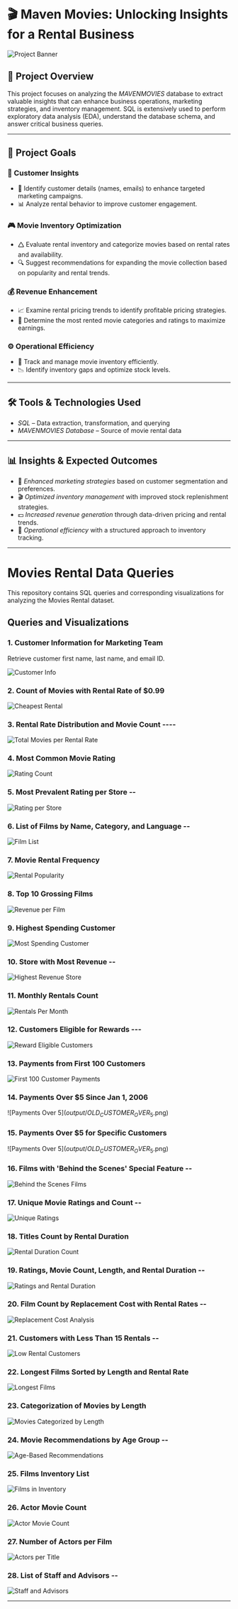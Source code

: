 # 🎬 Maven Movies: Unlocking Insights for a Rental Business

![Project Banner](pexels-pavel-danilyuk-7234311.jpg)

## 📌 Project Overview
This project focuses on analyzing the *MAVENMOVIES* database to extract valuable insights that can enhance business operations, marketing strategies, and inventory management. SQL is extensively used to perform exploratory data analysis (EDA), understand the database schema, and answer critical business queries.


---

## 🎯 Project Goals

### 🛒 Customer Insights

- 📌 Identify customer details (names, emails) to enhance targeted marketing campaigns.
- 📊 Analyze rental behavior to improve customer engagement.

### 🎮 Movie Inventory Optimization

- 🛆 Evaluate rental inventory and categorize movies based on rental rates and availability.
- 🔍 Suggest recommendations for expanding the movie collection based on popularity and rental trends.

### 💰 Revenue Enhancement

- 📈 Examine rental pricing trends to identify profitable pricing strategies.
- 🎥 Determine the most rented movie categories and ratings to maximize earnings.

### ⚙️ Operational Efficiency

- 📌 Track and manage movie inventory efficiently.
- 📉 Identify inventory gaps and optimize stock levels.

---

## 🛠️ Tools & Technologies Used
- *SQL* – Data extraction, transformation, and querying
- *MAVENMOVIES Database* – Source of movie rental data

---

## 📊 Insights & Expected Outcomes
- 📢 *Enhanced marketing strategies* based on customer segmentation and preferences.
- 🎬 *Optimized inventory management* with improved stock replenishment strategies.
- 💵 *Increased revenue generation* through data-driven pricing and rental trends.
- 📌 *Operational efficiency* with a structured approach to inventory tracking.

---

# Movies Rental Data Queries

This repository contains SQL queries and corresponding visualizations for analyzing the Movies Rental dataset.

## Queries and Visualizations

### 1. Customer Information for Marketing Team
Retrieve customer first name, last name, and email ID.

![Customer Info](output/EMAIL_ID_LIST.png)

### 2. Count of Movies with Rental Rate of $0.99
![Cheapest Rental](output/CHEAPEST_RENTALS.png)

### 3. Rental Rate Distribution and Movie Count ----
![Total Movies per Rental Rate](output/FILM_TABLE.png)

### 4. Most Common Movie Rating
![Rating Count](output/RATING_WISE_COUNT.png)

### 5. Most Prevalent Rating per Store --
![Rating per Store](output/FILM_TABLE.png)

### 6. List of Films by Name, Category, and Language --
![Film List](output/CATEGORY_NAME.png)

### 7. Movie Rental Frequency
![Rental Popularity](output/POPULARITY.png)

### 8. Top 10 Grossing Films
![Revenue per Film](output/REVENUE_PER_MOVIE.png)

### 9. Highest Spending Customer
![Most Spending Customer](output/MOST_SPENDING_CUSTOMER.png)

### 10. Store with Most Revenue --
![Highest Revenue Store](https://github.com/Apeksha290529/Maven-Movies/blob/main/output/Most%20Revenue.png)

### 11. Monthly Rentals Count
![Rentals Per Month](output/RENTALS_PER_MONTH.png)

### 12. Customers Eligible for Rewards ---
![Reward Eligible Customers](output/REWARD_VIA_PHONE.png)

### 13. Payments from First 100 Customers
![First 100 Customer Payments](output/PAYMENT_DETAILS_FIRST_100.png)

### 14. Payments Over $5 Since Jan 1, 2006
![Payments Over $5](output/OLD_CUSTOMER_OVER_5$.png)  

### 15. Payments Over $5 for Specific Customers
![Payments Over $5](output/OLD_CUSTOMER_OVER_5$.png)

### 16. Films with 'Behind the Scenes' Special Feature --
![Behind the Scenes Films](output/FILMS_WITH_SPECIAL_FEATURES.png)

### 17. Unique Movie Ratings and Count --
![Unique Ratings](output/RATINGWISE_MOVIES.png)

### 18. Titles Count by Rental Duration
![Rental Duration Count](output/RENTAL_DURATIONWISE_MOVIES.png)

### 19. Ratings, Movie Count, Length, and Rental Duration --
![Ratings and Rental Duration](output/COMPARE_LENGTH.png)

### 20. Film Count by Replacement Cost with Rental Rates --
![Replacement Cost Analysis](output/RENTAL_VS_REPLACEMENT.png)

### 21. Customers with Less Than 15 Rentals --
![Low Rental Customers](output/NON_LOYAL_CUSTOMERS.png)

### 22. Longest Films Sorted by Length and Rental Rate
![Longest Films](output/COMPARE_LENGTH.png)

### 23. Categorization of Movies by Length
![Movies Categorized by Length](output/CATEGORY_LENGTH.png)

### 24. Movie Recommendations by Age Group --
![Age-Based Recommendations](output/RECOMMENDATION_SYSTEM.png)

### 25. Films Inventory List
![Films in Inventory](output/FILM_INVENTORY.png)

### 26. Actor Movie Count
![Actor Movie Count](output/ACTORS_NUMBER_OF_FILMS.png)

### 27. Number of Actors per Film
![Actors per Title](output/ACTORS_NUMBER_OF_FILMS.png)

### 28. List of Staff and Advisors --
![Staff and Advisors](output/CONFERENCE_LIST.png)

---
